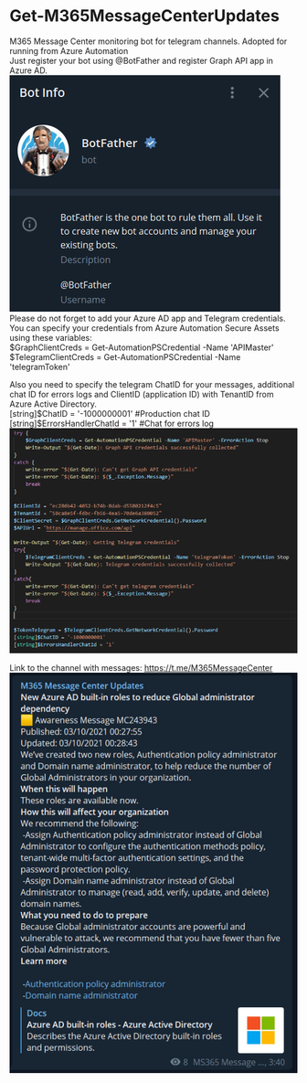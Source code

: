 # Get-M365MessageCenterUpdates
M365 Message Center monitoring bot for telegram channels. Adopted for running from Azure Automation  
Just register your bot using @BotFather and register Graph API app in Azure AD.  
![botFather](https://github.com/Cypher-Skif/PublicRepoPictures/blob/master/Get-M365MessageCenterUpdates/Readme_picture_botFather.png)   
Please do not forget to add your Azure AD app and Telegram credentials.  
You can specify your credentials from Azure Automation Secure Assets using these variables:  
$GraphClientCreds = Get-AutomationPSCredential -Name 'APIMaster'  
$TelegramClientCreds = Get-AutomationPSCredential -Name 'telegramToken'     

Also you need to specify the telegram ChatID for your messages, additional chat ID for errors logs and ClientID (application ID) with TenantID from Azure Active Directory.  
[string]$ChatID = '-1000000001' #Production chat ID  
[string]$ErrorsHandlerChatId = '1' #Chat for errors log  
![Config_Screen](https://github.com/Cypher-Skif/PublicRepoPictures/blob/master/Get-M365MessageCenterUpdates/Readme_picture_config.png)   

Link to the channel with messages: https://t.me/M365MessageCenter  
![TelegramExample](https://github.com/Cypher-Skif/PublicRepoPictures/blob/master/Get-M365MessageCenterUpdates/Readme_picture_telegramExample.png)  
